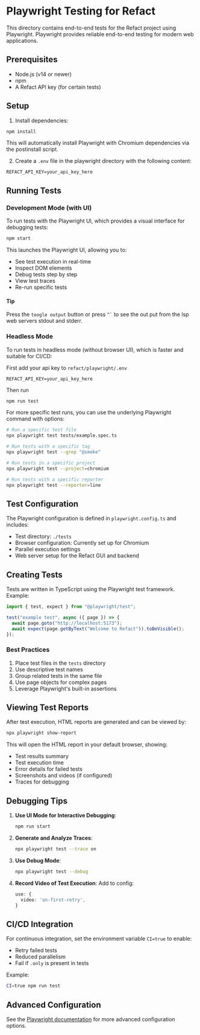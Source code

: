 # Playwright Testing for Refact

This directory contains end-to-end tests for the Refact project using Playwright. Playwright provides reliable end-to-end testing for modern web applications.

## Prerequisites

- Node.js (v14 or newer)
- npm
- A Refact API key (for certain tests)

## Setup

1. Install dependencies:

```bash
npm install
```

This will automatically install Playwright with Chromium dependencies via the postinstall script.

2. Create a `.env` file in the playwright directory with the following content:

```
REFACT_API_KEY=your_api_key_here
```

## Running Tests

### Development Mode (with UI)

To run tests with the Playwright UI, which provides a visual interface for debugging tests:

```bash
npm start
```

This launches the Playwright UI, allowing you to:

- See test execution in real-time
- Inspect DOM elements
- Debug tests step by step
- View test traces
- Re-run specific tests

#### Tip

Press the `toogle output` button or press `` ^` `` to see the out put from the lsp web servers stdout and stderr.

### Headless Mode

To run tests in headless mode (without browser UI), which is faster and suitable for CI/CD:

First add your api key to `refact/playwright/.env`

```
REFACT_API_KEY=your_api_key_here
```

Then run

```bash
npm run test
```

For more specific test runs, you can use the underlying Playwright command with options:

```bash
# Run a specific test file
npx playwright test tests/example.spec.ts

# Run tests with a specific tag
npx playwright test --grep "@smoke"

# Run tests in a specific project
npx playwright test --project=chromium

# Run tests with a specific reporter
npx playwright test --reporter=line
```

## Test Configuration

The Playwright configuration is defined in `playwright.config.ts` and includes:

- Test directory: `./tests`
- Browser configuration: Currently set up for Chromium
- Parallel execution settings
- Web server setup for the Refact GUI and backend

## Creating Tests

Tests are written in TypeScript using the Playwright test framework. Example:

```typescript
import { test, expect } from "@playwright/test";

test("example test", async ({ page }) => {
  await page.goto("http://localhost:5173");
  await expect(page.getByText("Welcome to Refact")).toBeVisible();
});
```

### Best Practices

1. Place test files in the `tests` directory
2. Use descriptive test names
3. Group related tests in the same file
4. Use page objects for complex pages
5. Leverage Playwright's built-in assertions

## Viewing Test Reports

After test execution, HTML reports are generated and can be viewed by:

```bash
npx playwright show-report
```

This will open the HTML report in your default browser, showing:

- Test results summary
- Test execution time
- Error details for failed tests
- Screenshots and videos (if configured)
- Traces for debugging

## Debugging Tips

1. **Use UI Mode for Interactive Debugging**:

   ```bash
   npm run start
   ```

2. **Generate and Analyze Traces**:

   ```bash
   npx playwright test --trace on
   ```

3. **Use Debug Mode**:

   ```bash
   npx playwright test --debug
   ```

4. **Record Video of Test Execution**:
   Add to config:
   ```typescript
   use: {
     video: 'on-first-retry',
   }
   ```

## CI/CD Integration

For continuous integration, set the environment variable `CI=true` to enable:

- Retry failed tests
- Reduced parallelism
- Fail if `.only` is present in tests

Example:

```bash
CI=true npm run test
```

## Advanced Configuration

See the [Playwright documentation](https://playwright.dev/docs/test-configuration) for more advanced configuration options.

